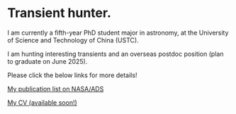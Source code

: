 # Transient hunter.

I am currently a fifth-year PhD student major in astronomy, at the University of Science and Technology of China (USTC).

I am hunting interesting transients and an overseas postdoc position (plan to graduate on June 2025).

Please click the below links for more details!

[My publication list on NASA/ADS](https://ui.adsabs.harvard.edu/user/libraries/eTbCTwcQRw2AiHuYEqbSCQ) 

[My CV (available soon!)](https://)
